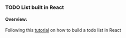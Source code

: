 <h3>TODO List built in React</h3>

<h4>Overview:</h4>

Following this [tutorial](https://hashnode.com/post/getting-started-with-es6-and-react-by-building-a-minimal-todo-app-citaix6xe04og8y531g491a1o) on how to build a todo list in React

